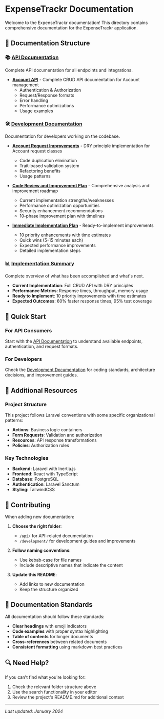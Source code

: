 # ExpenseTrackr Documentation

Welcome to the ExpenseTrackr documentation! This directory contains comprehensive documentation for the ExpenseTrackr application.

## 📁 Documentation Structure

### 📚 [API Documentation](./api/)

Complete API documentation for all endpoints and integrations.

- **[Account API](./api/accounts-api.md)** - Complete CRUD API documentation for Account management
    - Authentication & Authorization
    - Request/Response formats
    - Error handling
    - Performance optimizations
    - Usage examples

### 🛠️ [Development Documentation](./development/)

Documentation for developers working on the codebase.

- **[Account Request Improvements](./development/account-request-improvements.md)** - DRY principle implementation for Account request classes
    - Code duplication elimination
    - Trait-based validation system
    - Refactoring benefits
    - Usage patterns

- **[Code Review and Improvement Plan](./development/code-review-and-improvement-plan.md)** - Comprehensive analysis and improvement roadmap
    - Current implementation strengths/weaknesses
    - Performance optimization opportunities
    - Security enhancement recommendations
    - 10-phase improvement plan with timelines

- **[Immediate Implementation Plan](./development/immediate-implementation-plan.md)** - Ready-to-implement improvements
    - 10 priority enhancements with time estimates
    - Quick wins (5-15 minutes each)
    - Expected performance improvements
    - Detailed implementation steps

### 📊 [Implementation Summary](./IMPLEMENTATION_SUMMARY.md)

Complete overview of what has been accomplished and what's next.

- **Current Implementation**: Full CRUD API with DRY principles
- **Performance Metrics**: Response times, throughput, memory usage
- **Ready to Implement**: 10 priority improvements with time estimates
- **Expected Outcomes**: 60% faster response times, 95% test coverage

## 🚀 Quick Start

### For API Consumers

Start with the [API Documentation](./api/) to understand available endpoints, authentication, and request formats.

### For Developers

Check the [Development Documentation](./development/) for coding standards, architecture decisions, and improvement guides.

## 📖 Additional Resources

### Project Structure

This project follows Laravel conventions with some specific organizational patterns:

- **Actions**: Business logic containers
- **Form Requests**: Validation and authorization
- **Resources**: API response transformations
- **Policies**: Authorization rules

### Key Technologies

- **Backend**: Laravel with Inertia.js
- **Frontend**: React with TypeScript
- **Database**: PostgreSQL
- **Authentication**: Laravel Sanctum
- **Styling**: TailwindCSS

## 🤝 Contributing

When adding new documentation:

1. **Choose the right folder**:
    - `/api/` for API-related documentation
    - `/development/` for development guides and improvements

2. **Follow naming conventions**:
    - Use kebab-case for file names
    - Include descriptive names that indicate the content

3. **Update this README**:
    - Add links to new documentation
    - Keep the structure organized

## 📝 Documentation Standards

All documentation should follow these standards:

- **Clear headings** with emoji indicators
- **Code examples** with proper syntax highlighting
- **Table of contents** for longer documents
- **Cross-references** between related documents
- **Consistent formatting** using markdown best practices

## 🔍 Need Help?

If you can't find what you're looking for:

1. Check the relevant folder structure above
2. Use the search functionality in your editor
3. Review the project's README.md for additional context

---

_Last updated: January 2024_
